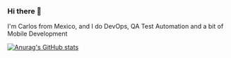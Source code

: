 ### Hi there 👋

I'm Carlos from Mexico, and I do DevOps, QA Test Automation and a bit of Mobile Development

[![Anurag's GitHub stats](https://github-readme-stats.vercel.app/api?username=cvaldezscse)](https://github.com/anuraghazra/github-readme-stats)
